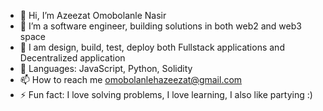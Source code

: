 - 👋 Hi, I’m Azeezat Omobolanle Nasir
- 👀 I’m a software engineer, building solutions in both web2 and web3 space 
- 🌱 I am design, build, test, deploy both Fullstack applications and Decentralized application 
- 💞️ Languages: JavaScript, Python, Solidity
- 📫 How to reach me omobolanlehazeezat@gmail.com 
- ⚡ Fun fact: I love solving problems, I love learning, I also like partying :)

